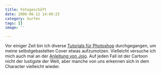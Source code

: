 ```yaml
---
title: Fotogeschäft
date: 2006-06-12 14:49:23
category: Surfen
tags: []
image: ''

---
```


Vor einiger Zeit bin ich diverse [Tutorials für Photoshop](http://www.photoshoptutorials.de/) durchgegangen, um meine selbstgebastelten Cover etwas aufzumotzen. Vielleicht versuche ich mich auch mal an der [Anleitung von Jojo](http://www.photoshop-weblog.de/?p=456). Auf jeden Fall ist der Cartoon nicht der lustigste der Welt, aber manche von uns erkennen sich in dem Character vielleicht wieder.
